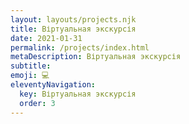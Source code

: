```yaml
---
layout: layouts/projects.njk
title: Віртуальная экскурсія
date: 2021-01-31
permalink: /projects/index.html
metaDescription: Віртуальная экскурсія
subtitle:
emoji: 💻
eleventyNavigation:
  key: Віртуальная экскурсія
  order: 3
---
```


